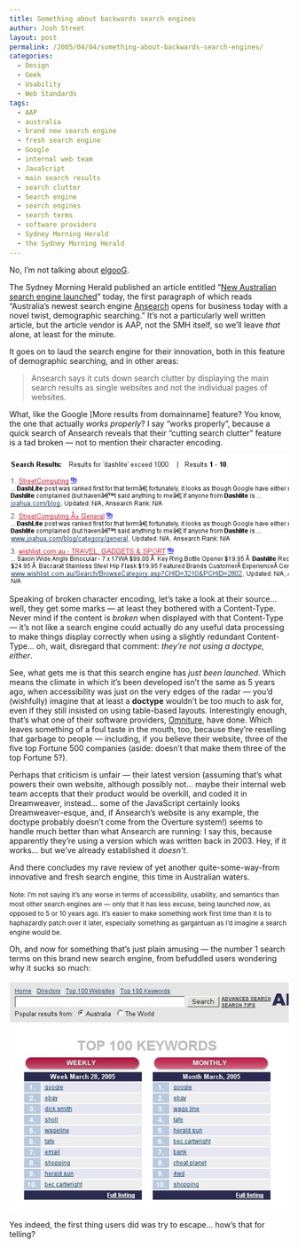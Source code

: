 ```yaml
---
title: Something about backwards search engines
author: Josh Street
layout: post
permalink: /2005/04/04/something-about-backwards-search-engines/
categories:
  - Design
  - Geek
  - Usability
  - Web Standards
tags:
  - AAP
  - australia
  - brand new search engine
  - fresh search engine
  - Google
  - internal web team
  - JavaScript
  - main search results
  - search clutter
  - Search engine
  - search engines
  - search terms
  - software providers
  - Sydney Morning Herald
  - the Sydney Morning Herald
---
```

No, I&#8217;m not talking about [elgooG][1].

The Sydney Morning Herald published an article entitled &#8220;[New Australian search engine launched][2]&#8221; today, the first paragraph of which reads &#8220;Australia&#8217;s newest search engine [Ansearch][3] opens for business today with a novel twist, demographic searching.&#8221; It&#8217;s not a particularly well written article, but the article vendor is AAP, not the SMH itself, so we&#8217;ll leave *that* alone, at least for the minute.

It goes on to laud the search engine for their innovation, both in this feature of demographic searching, and in other areas:

> Ansearch says it cuts down search clutter by displaying the main search results as single websites and not the individual pages of websites.

What, like the Google [More results from domainname] feature? You know, the one that actually *works properly*? I say &#8220;works properly&#8221;, because a quick search of Ansearch reveals that their &#8220;cutting search clutter&#8221; feature is a tad broken &#8212; not to mention their character encoding.

![Proof that it's broken, demonstrated by duplicate entries and incorrectly encoded characters][4]

<!--more-->

Speaking of broken character encoding, let&#8217;s take a look at their source&#8230; well, they get some marks &#8212; at least they bothered with a Content-Type. Never mind if the content is *broken* when displayed with that Content-Type &#8212; it&#8217;s not like a search engine could actually do any useful data processing to make things display correctly when using a slightly redundant Content-Type&#8230; oh, wait, disregard that comment: *they&#8217;re not using a doctype, either*.

See, what gets me is that this search engine has *just been launched*. Which means the climate in which it&#8217;s been developed isn&#8217;t the same as 5 years ago, when accessibility was just on the very edges of the radar &#8212; you&#8217;d (wishfully) imagine that at least a **doctype** wouldn&#8217;t be too much to ask for, even if they still insisted on using table-based layouts. Interestingly enough, that&#8217;s what one of their software providers, [Omniture][5], have done. Which leaves something of a foul taste in the mouth, too, because they&#8217;re reselling that garbage to people &#8212; including, if you believe their website, three of the five top Fortune 500 companies (aside: doesn&#8217;t that make them three of the top Fortune 5?).

Perhaps that criticism is unfair &#8212; their latest version (assuming that&#8217;s what powers their own website, although possibly not&#8230; maybe their internal web team accepts that their product would be overkill, and coded it in Dreamweaver, instead&#8230; some of the JavaScript certainly looks Dreamweaver-esque, and, if Ansearch&#8217;s website is any example, the doctype probably doesn&#8217;t come from the Overture system!) seems to handle much better than what Ansearch are running: I say this, because apparently they&#8217;re using a version which was written back in 2003. Hey, if it works&#8230; but we&#8217;ve already established it *doesn&#8217;t*.

And there concludes my rave review of yet another quite-some-way-from innovative and fresh search engine, this time in Australian waters.

<small>Note: I&#8217;m not saying it&#8217;s any worse in terms of accessibility, usability, and semantics than most other search engines are &#8212; only that it has less excuse, being launched <em>now</em>, as opposed to 5 or 10 years ago. It&#8217;s easier to make something work first time than it is to haphazardly patch over it later, especially something as gargantuan as I&#8217;d imagine a search engine would be.</small>

Oh, and now for something that&#8217;s just plain amusing &#8212; the number 1 search terms on this brand new search engine, from befuddled users wondering why it sucks so much:

![Top search queries are Google for both Weekly and Monthly statistics][6]

Yes indeed, the first thing users did was try to escape&#8230; how&#8217;s that for telling?

 [1]: http://www.alltooflat.com/geeky/elgoog/
 [2]: http://www.smh.com.au/news/Technology/New-Australian-search-engine-launched/2005/04/04/1112489391541.html
 [3]: http://www.ansearch.com.au/
 [4]: /blog/wp-content/2005/04/ansbrokendashlite.jpg
 [5]: http://www.omniture.com
 [6]: /blog/wp-content/2005/04/anspopsearch.jpg